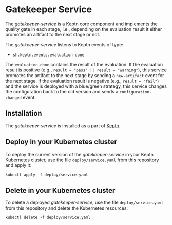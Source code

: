# Gatekeeper Service

The *gatekeeper-service* is a Keptn core component and implements the quality gate in each stage, i.e., depending on the evaluation result it either promotes an artifact to the next stage or not.

The *gatekeeper-service* listens to Keptn events of type:
- `sh.keptn.events.evaluation-done`

The `evaluation-done` contains the result of the evaluation. If the evaluation result is positive (e.g., 
 `result = "pass" || result = "warning"`), this service promotes the artifact to the next stage by sending a 
 `new-artifact` event for the next stage. If the evaluation result is negative (e.g., `result = "fail"`) and the 
 service is deployed with a blue/green strategy, this service changes the configuration back to the old version and 
 sends a `configuration-changed` event.

## Installation

The *gatekeeper-service* is installed as a part of [Keptn](https://keptn.sh).

## Deploy in your Kubernetes cluster

To deploy the current version of the *gatekeeper-service* in your Keptn Kubernetes cluster, use the file `deploy/service.yaml` from this repository and apply it:

```console
kubectl apply -f deploy/service.yaml
```

## Delete in your Kubernetes cluster

To delete a deployed *gatekeeper-service*, use the file `deploy/service.yaml` from this repository and delete the Kubernetes resources:

```console
kubectl delete -f deploy/service.yaml
```